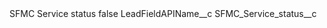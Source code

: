 <?xml version="1.0" encoding="UTF-8"?>
<CustomMetadata xmlns="http://soap.sforce.com/2006/04/metadata" xmlns:xsi="http://www.w3.org/2001/XMLSchema-instance" xmlns:xsd="http://www.w3.org/2001/XMLSchema">
    <label>SFMC Service status</label>
    <protected>false</protected>
    <values>
        <field>LeadFieldAPIName__c</field>
        <value xsi:type="xsd:string">SFMC_Service_status__c</value>
    </values>
</CustomMetadata>
